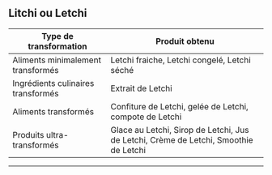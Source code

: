 ## Litchi ou Letchi

| **Type de transformation**         | **Produit obtenu**                                                                   |
| ---------------------------------- | ------------------------------------------------------------------------------------ |
| Aliments minimalement transformés  | Letchi fraiche, Letchi congelé, Letchi séché                                         |
| Ingrédients culinaires transformés | Extrait de Letchi                                                                    |
| Aliments transformés               | Confiture de Letchi, gelée de Letchi, compote de Letchi                              |
| Produits ultra-transformés         | Glace au Letchi, Sirop de Letchi, Jus de Letchi, Crème de Letchi, Smoothie de Letchi |

---
